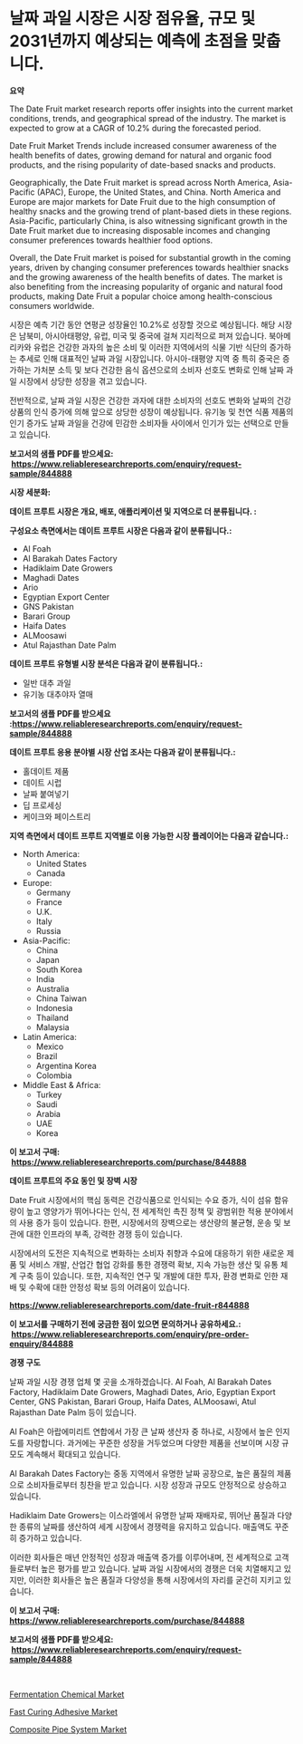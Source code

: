 <p><h1>날짜 과일 시장은 시장 점유율, 규모 및 2031년까지 예상되는 예측에 초점을 맞춥니다.</h1></p><p><strong>요약</strong></p>
<p><p>The Date Fruit market research reports offer insights into the current market conditions, trends, and geographical spread of the industry. The market is expected to grow at a CAGR of 10.2% during the forecasted period.</p><p>Date Fruit Market Trends include increased consumer awareness of the health benefits of dates, growing demand for natural and organic food products, and the rising popularity of date-based snacks and products.</p><p>Geographically, the Date Fruit market is spread across North America, Asia-Pacific (APAC), Europe, the United States, and China. North America and Europe are major markets for Date Fruit due to the high consumption of healthy snacks and the growing trend of plant-based diets in these regions. Asia-Pacific, particularly China, is also witnessing significant growth in the Date Fruit market due to increasing disposable incomes and changing consumer preferences towards healthier food options.</p><p>Overall, the Date Fruit market is poised for substantial growth in the coming years, driven by changing consumer preferences towards healthier snacks and the growing awareness of the health benefits of dates. The market is also benefiting from the increasing popularity of organic and natural food products, making Date Fruit a popular choice among health-conscious consumers worldwide.</p><p>시장은 예측 기간 동안 연평균 성장율인 10.2%로 성장할 것으로 예상됩니다. 해당 시장은 남북미, 아시아태평양, 유럽, 미국 및 중국에 걸쳐 지리적으로 퍼져 있습니다. 북아메리카와 유럽은 건강한 과자의 높은 소비 및 이러한 지역에서의 식물 기반 식단의 증가하는 추세로 인해 대표적인 날짜 과일 시장입니다. 아시아-태평양 지역 중 특히 중국은 증가하는 가처분 소득 및 보다 건강한 음식 옵션으로의 소비자 선호도 변화로 인해 날짜 과일 시장에서 상당한 성장을 겪고 있습니다.</p><p>전반적으로, 날짜 과일 시장은 건강한 과자에 대한 소비자의 선호도 변화와 날짜의 건강 상품의 인식 증가에 의해 앞으로 상당한 성장이 예상됩니다. 유기농 및 천연 식품 제품의 인기 증가도 날짜 과일을 건강에 민감한 소비자들 사이에서 인기가 있는 선택으로 만들고 있습니다.</p></p>
<p><strong>보고서의 샘플 PDF를 받으세요: &nbsp;<a href="https://www.reliableresearchreports.com/enquiry/request-sample/844888">https://www.reliableresearchreports.com/enquiry/request-sample/844888</a></strong></p>
<p><strong>시장 세분화:</strong></p>
<p><strong> 데이트 프루트 시장은 개요, 배포, 애플리케이션 및 지역으로 더 분류됩니다. :</strong></p>
<p><strong>구성요소 측면에서는 데이트 프루트 시장은 다음과 같이 분류됩니다.:</strong></p>
<p><ul><li>Al Foah</li><li>Al Barakah Dates Factory</li><li>Hadiklaim Date Growers</li><li>Maghadi Dates</li><li>Ario</li><li>Egyptian Export Center</li><li>GNS Pakistan</li><li>Barari Group</li><li>Haifa Dates</li><li>ALMoosawi</li><li>Atul Rajasthan Date Palm</li></ul></p>
<p><strong> 데이트 프루트 유형별 시장 분석은 다음과 같이 분류됩니다.:</strong></p>
<p><ul><li>일반 대추 과일</li><li>유기농 대추야자 열매</li></ul></p>
<p><strong>보고서의 샘플 PDF를 받으세요 :<a href="https://www.reliableresearchreports.com/enquiry/request-sample/844888">https://www.reliableresearchreports.com/enquiry/request-sample/844888</a></strong></p>
<p><strong> 데이트 프루트 응용 분야별 시장 산업 조사는 다음과 같이 분류됩니다.:</strong></p>
<p><ul><li>홀데이트 제품</li><li>데이트 시럽</li><li>날짜 붙여넣기</li><li>딥 프로세싱</li><li>케이크와 페이스트리</li></ul></p>
<p><strong>지역 측면에서 데이트 프루트 지역별로 이용 가능한 시장 플레이어는 다음과 같습니다.:</strong></p>
<p><ul>
    <li>
        North America:
        <ul>
            <li>United States</li>
            <li>Canada</li>
        </ul>
    </li>
    <li>
        Europe:
        <ul>
            <li>Germany</li>
            <li>France</li>
            <li>U.K.</li>
            <li>Italy</li>
            <li>Russia</li>
        </ul>
    </li>
    <li>
        Asia-Pacific:
        <ul>
            <li>China</li>
            <li>Japan</li>
            <li>South Korea</li>
            <li>India</li>
            <li>Australia</li>
            <li>China Taiwan</li>
            <li>Indonesia</li>
            <li>Thailand</li>
            <li>Malaysia</li>
        </ul>
    </li>
    <li>
        Latin America:
        <ul>
            <li>Mexico</li>
            <li>Brazil</li>
            <li>Argentina Korea</li>
            <li>Colombia</li>
        </ul>
    </li>
    <li>
        Middle East & Africa:
        <ul>
            <li>Turkey</li>
            <li>Saudi</li>
            <li>Arabia</li>
            <li>UAE</li>
            <li>Korea</li>
        </ul>
    </li>
    </ul></p>
<p><strong>이 보고서 구매: &nbsp;<a href="https://www.reliableresearchreports.com/purchase/844888">https://www.reliableresearchreports.com/purchase/844888</a></strong></p>
<p><strong>데이트 프루트의 주요 동인 및 장벽 시장</strong></p>
<p><p>Date Fruit 시장에서의 핵심 동력은 건강식품으로 인식되는 수요 증가, 식이 섬유 함유량이 높고 영양가가 뛰어나다는 인식, 전 세계적인 촉진 정책 및 광범위한 적용 분야에서의 사용 증가 등이 있습니다. 한편, 시장에서의 장벽으로는 생산량의 불균형, 운송 및 보관에 대한 인프라의 부족, 강력한 경쟁 등이 있습니다.</p><p>시장에서의 도전은 지속적으로 변화하는 소비자 취향과 수요에 대응하기 위한 새로운 제품 및 서비스 개발, 산업간 협업 강화를 통한 경쟁력 확보, 지속 가능한 생산 및 유통 체계 구축 등이 있습니다. 또한, 지속적인 연구 및 개발에 대한 투자, 환경 변화로 인한 재배 및 수확에 대한 안정성 확보 등의 어려움이 있습니다.</p></p>
<p><strong><a href="https://www.reliableresearchreports.com/date-fruit-r844888">https://www.reliableresearchreports.com/date-fruit-r844888</a></strong></p>
<p><strong>이 보고서를 구매하기 전에 궁금한 점이 있으면 문의하거나 공유하세요.: &nbsp;<a href="https://www.reliableresearchreports.com/enquiry/pre-order-enquiry/844888">https://www.reliableresearchreports.com/enquiry/pre-order-enquiry/844888</a></strong></p>
<p><strong>경쟁 구도</strong></p>
<p><p>날짜 과일 시장 경쟁 업체 몇 곳을 소개하겠습니다. Al Foah, Al Barakah Dates Factory, Hadiklaim Date Growers, Maghadi Dates, Ario, Egyptian Export Center, GNS Pakistan, Barari Group, Haifa Dates, ALMoosawi, Atul Rajasthan Date Palm 등이 있습니다. </p><p>Al Foah은 아랍에미리트 연합에서 가장 큰 날짜 생산자 중 하나로, 시장에서 높은 인지도를 자랑합니다. 과거에는 꾸준한 성장을 거두었으며 다양한 제품을 선보이며 시장 규모도 계속해서 확대되고 있습니다. </p><p>Al Barakah Dates Factory는 중동 지역에서 유명한 날짜 공장으로, 높은 품질의 제품으로 소비자들로부터 칭찬을 받고 있습니다. 시장 성장과 규모도 안정적으로 상승하고 있습니다. </p><p>Hadiklaim Date Growers는 이스라엘에서 유명한 날짜 재배자로, 뛰어난 품질과 다양한 종류의 날짜를 생산하여 세계 시장에서 경쟁력을 유지하고 있습니다. 매출액도 꾸준히 증가하고 있습니다.</p><p>이러한 회사들은 매년 안정적인 성장과 매출액 증가를 이루어내며, 전 세계적으로 고객들로부터 높은 평가를 받고 있습니다. 날짜 과일 시장에서의 경쟁은 더욱 치열해지고 있지만, 이러한 회사들은 높은 품질과 다양성을 통해 시장에서의 자리를 굳건히 지키고 있습니다.</p></p>
<p><strong>이 보고서 구매: &nbsp; <a href="https://www.reliableresearchreports.com/purchase/844888">https://www.reliableresearchreports.com/purchase/844888</a></strong></p>
<p><strong>보고서의 샘플 PDF를 받으세요: &nbsp;<a href="https://www.reliableresearchreports.com/enquiry/request-sample/844888">https://www.reliableresearchreports.com/enquiry/request-sample/844888</a></strong><strong></strong></p>
<p>&nbsp;</p>
<p><p><a href="https://sudsy-motorcycle-bbc.notion.site/Fermentation-Chemical-Market-Furnish-Information-about-Market-Size-Market-Share-Market-Dynamics-a-90e79b90a81e4768856de0e14fc09005">Fermentation Chemical Market</a></p><p><a href="https://issuu.com/reportprime-2/docs/fast-curing-adhesive-market-size-2030.pptx">Fast Curing Adhesive Market</a></p><p><a href="https://issuu.com/reportprime-2/docs/composite-pipe-system-market-size-2030.pptx">Composite Pipe System Market</a></p></p>